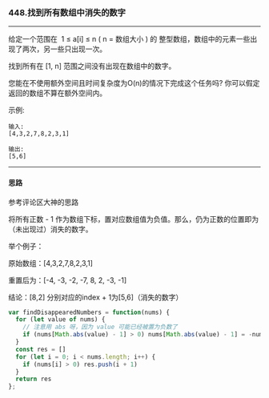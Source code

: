 ### 448.找到所有数组中消失的数字

---

给定一个范围在  1 ≤ a[i] ≤ n ( n = 数组大小 ) 的 整型数组，数组中的元素一些出现了两次，另一些只出现一次。

找到所有在 [1, n] 范围之间没有出现在数组中的数字。

您能在不使用额外空间且时间复杂度为O(n)的情况下完成这个任务吗? 你可以假定返回的数组不算在额外空间内。

示例:
```
输入:
[4,3,2,7,8,2,3,1]

输出:
[5,6]
```
---

#### 思路

参考评论区大神的思路

将所有正数 - 1 作为数组下标，置对应数组值为负值。那么，仍为正数的位置即为（未出现过）消失的数字。

举个例子：

原始数组：[4,3,2,7,8,2,3,1]

重置后为：[-4, -3, -2, -7, 8, 2, -3, -1]

结论：[8,2] 分别对应的index + 1为[5,6]（消失的数字）

``` js
var findDisappearedNumbers = function(nums) {
  for (let value of nums) {
    // 注意用 abs 呀，因为 value 可能已经被置为负数了
    if (nums[Math.abs(value) - 1] > 0) nums[Math.abs(value) - 1] = -nums[Math.abs(value) - 1]
  }
  const res = []
  for (let i = 0; i < nums.length; i++) {
    if (nums[i] > 0) res.push(i + 1)
  }
  return res
};
```
